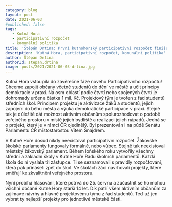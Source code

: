 ```yaml
---
category: blog
layout: post
date: 2021-06-03
#published: false
tags: 
   - Kutná Hora
   - participativní rozpočet
   - komunální politika
title: 'Štěpán Drtina: První kutnohorský participativní rozpočet finišuje!'
description: 'Kutná Hora, participativní rozpočet, komunální politika'
author: Štěpán Drtina
authorId: stepan.drtina
image: posts/2021/2021-06-03-drtina.jpg
---
```

Kutná Hora vstoupila do závěrečné fáze nového Participativního rozpočtu! Chceme zapojit občany včetně studentů do dění ve městě a učit principy demokracie v praxi. Na osm oblastí podle čtvrtí nebo spojených čtvrtí je dohromady určena částka 1 mil. Kč. Projektový tým je tvořen z řad studentů středních škol. Principem projektu je aktivizace žáků a studentů, jejich zapojení do běhu města a výuka demokratické participace v praxi. Stejně tak je důležité dát možnost aktivním občanům spolurozhodovat o podobě veřejného prostoru v místě jejich bydliště a realizaci jejich nápadů. Jedná se o projekt, který je v rámci ČR ojedinělý. Byl prezentován i na půdě Senátu Parlamentu ČR místostarostou Vítem Šnajdrem.

V Kutné Hoře dosud nikdy neexistoval participativní rozpočet. Žákovské školské parlamenty fungovaly formálně, nebo vůbec. Stejně tak neexistoval městský žákovský parlament. Během loňského roku vytvořily všechny střední a základní školy v Kutné Hoře Radu školních parlamentů. Každá škola do ní vyslala tři zástupce. Ti se seznamovali s pravidly rozpočtování, která pak přinášeli zpět do škol. Ve školách žáci navrhovali projekty, které směřují ke zkvalitnění veřejného prostoru.

Nyní probíhá hlasování, které potrvá do 25. června a zúčastnit se ho mohou všichni občané Kutné Hory starší 14 let. Dík patří všem aktivním občanům za zajímavé návrhy a hlavně projektovému týmu z řad studentů. Teď už jen vybrat ty nejlepší projekty pro jednotlivé městské části. 
